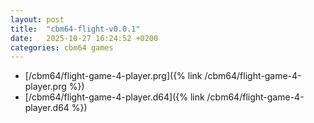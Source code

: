 ```yaml
---
layout: post
title:  "cbm64-flight-v0.0.1"
date:   2025-10-27 16:24:52 +0200
categories: cbm64 games
---
```


- [/cbm64/flight-game-4-player.prg]({% link /cbm64/flight-game-4-player.prg %})
- [/cbm64/flight-game-4-player.d64]({% link /cbm64/flight-game-4-player.d64 %})

